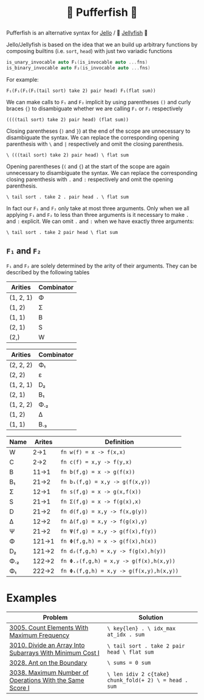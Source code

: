 # <p align="center">🐡 Pufferfish 🐡</p>

Pufferfish is an alternative syntax for [Jello](https://github.com/codereport/jello)
/ 🪼 [Jellyfish](https://github.com/codereport/jellyfish) 🪼

Jello/Jellyfish is based on the idea that we an build up arbitrary functions by composing builtins (i.e. `sort`, `head`) with just two variadic functions
```c++
is_unary_invocable auto F₁(is_invocable auto ...fns)
is_binary_invocable auto F₂(is_invocable auto ...fns)
```
For example:
```
F₁(F₁(F₁(F₁(tail sort) take 2) pair head) F₁(flat sum))
```

We can make calls to `F₁` and `F₂` implicit by using parentheses `()` and curly braces `{}` to disambiguate whether we are calling `F₁` or `F₂` respectively

```
((((tail sort) take 2) pair head) (flat sum))
```
Closing parentheses (`)` and `}`) at the end of the scope are unnecessary to disambiguate the syntax.
We can replace the corresponding opening parenthesis with `\` and `|` respectively and omit the closing parenthesis.

```
\ (((tail sort) take 2) pair head) \ flat sum
```

Opening parentheses (`(` and `{`) at the start of the scope are again unnecessary to disambiguate the syntax.
We can replace the corresponding closing parenthesis with `.` and `:` respectively and omit the opening parenthesis.

```
\ tail sort . take 2 . pair head . \ flat sum
```

In fact our `F₁` and `F₂` only take at most three arguments. Only when we all applying `F₁` and `F₂` to less than three arguments is it necessary to make `.` and `:` explicit.
We can omit `.` and `:` when we have exactly three arguments:
```
\ tail sort . take 2 pair head \ flat sum
```

## `F₁` and `F₂`

`F₁` and `F₂` are solely determined by the arity of their arguments.
They can be described by the following tables

| Arities | Combinator |
| --- | --- |
| (1, 2, 1) |  Φ  |
| (1, 2) |  Σ  |
| (1, 1) |  B  |
| (2, 1) |  S  |
| (2,) |  W  |


| Arities | Combinator |
| --- | --- |
| (2, 2, 2)  |  Φ₁ |
| (2, 2) |  ε |
| (1, 2, 1) |  D₂ |
| (2, 1) |  B₁ |
| (1, 2, 2) |  Φ.₂ |
| (1, 2) |  Δ |
| (1, 1) |  B.₃ |


| Name | Arites | Definition |
| --- | -------   | --- |
| W  |   2→1   |   `fn w(f) = x -> f(x,x)` |
| C  |   2→2   |   `fn c(f) = x,y -> f(y,x)` |
| B  |   11→1   |  `fn b(f,g) = x -> g(f(x))` |
| B₁  |  21→2   |  `fn b₁(f,g) = x,y -> g(f(x,y))` |
| Σ  |   12→1   |  `fn s(f,g) = x -> g(x,f(x))` |
| S  |   21→1   |  `fn Σ(f,g) = x -> f(g(x),x)` |
| D  |   21→2   |  `fn d(f,g) = x,y -> f(x,g(y))` |
| Δ  |   12→2   |  `fn Δ(f,g) = x,y -> f(g(x),y)` |
| Ψ  |   21→2   |  `fn Ψ(f,g) = x,y -> g(f(x),f(y))` |
| Φ  |   121→1   | `fn Φ(f,g,h) = x -> g(f(x),h(x))` |
| D₂  |  121→2   | `fn d₂(f,g,h) = x,y -> f(g(x),h(y))` |
| Φ.₂  | 122→2   | `fn Φ.₂(f,g,h) = x,y -> g(f(x),h(x,y))` |
| Φ₁  |  222→2   | `fn Φ₁(f,g,h) = x,y -> g(f(x,y),h(x,y))` |

# Examples
| Problem | Solution |
|---------|----------|
| [3005. Count Elements With Maximum Frequency](https://leetcode.com/contest/weekly-contest-380/problems/count-elements-with-maximum-frequency/) | `\ key{len} . \ idx_max at_idx . sum` |
| [3010. Divide an Array Into Subarrays With Minimum Cost I](https://leetcode.com/contest/biweekly-contest-122/problems/divide-an-array-into-subarrays-with-minimum-cost-i/) | `\ tail sort . take 2 pair head \ flat sum` |
| [3028. Ant on the Boundary](https://leetcode.com/contest/weekly-contest-383/problems/ant-on-the-boundary/) | `\ sums = 0 sum` |
| [3038. Maximum Number of Operations With the Same Score I](https://leetcode.com/contest/biweekly-contest-124/problems/maximum-number-of-operations-with-the-same-score-i/) | `\ len idiv 2 c{take} chunk_fold(+ 2) \ = head . sum` |
